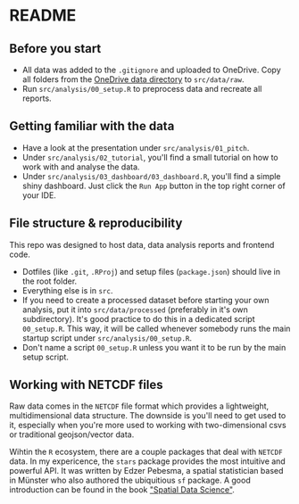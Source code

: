 # README

## Before you start

- All data was added to the `.gitignore` and uploaded to OneDrive. Copy all folders from the [OneDrive data directory](https://suedwestrundfunk.sharepoint.com/:f:/r/sites/SWRDATA/Freigegebene%20Dokumente/p098_klimawandel_wein/data?csf=1&web=1&e=TBMJ5B) to `src/data/raw`.
- Run `src/analysis/00_setup.R` to preprocess data and recreate all reports.


## Getting familiar with the data

- Have a look at the presentation under `src/analysis/01_pitch`.
- Under `src/analysis/02_tutorial`, you'll find a small tutorial on how to work with and analyse the data.
- Under `src/analysis/03_dashboard/03_dashboard.R`, you'll find a simple shiny dashboard. Just click the `Run App` button in the top right corner of your IDE.


## File structure & reproducibility

This repo was designed to host data, data analysis reports and frontend code. 
- Dotfiles (like `.git`, `.RProj`) and setup files (`package.json`) should live in the root folder. 
- Everything else is in `src`.
- If you need to create a processed dataset before starting your own analysis, put it into `src/data/processed` (preferably in it's own subdirectory). It's good practice to do this in a dedicated script `00_setup.R`. This way, it will be called whenever somebody runs the main startup script under `src/analysis/00_setup.R`.
- Don't name a script `00_setup.R` unless you want it to be run by the main setup script.


## Working with NETCDF files

Raw data comes in the `NETCDF` file format which provides a lightweight, multidimensional data structure. The downside is you'll need to get used to it, especially when you're more used to working with two-dimensional csvs or traditional geojson/vector data.

Wihtin the `R` ecosystem, there are a couple packages that deal with `NETCDF` data. In my expericence, the `stars` package provides the most intuitive and powerful API. It was written by Edzer Pebesma, a spatial statistician based in Münster who also authored the ubiquitious `sf` package. A good introduction can be found in the book ["Spatial Data Science"](https://r-spatial.org/book/07-Introsf.html#package-stars). 




